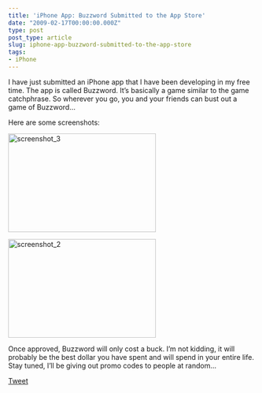 ```yaml
---
title: 'iPhone App: Buzzword Submitted to the App Store'
date: "2009-02-17T00:00:00.000Z"
type: post 
post_type: article
slug: iphone-app-buzzword-submitted-to-the-app-store
tags: 
- iPhone
---
```

I have just submitted an iPhone app that I have been developing in my free time. The app is called Buzzword. It&#8217;s basically a game similar to the game catchphrase. So wherever you go, you and your friends can bust out a game of Buzzword&#8230;

Here are some screenshots:</p> 

<img class="size-medium wp-image-36 alignnone" title="screenshot_3" src="/uploads/2009/screenshot_3-300x200.png" alt="screenshot_3" width="300" height="200" /></p> 

<img class="size-medium wp-image-35 alignnone" title="screenshot_2" src="/uploads/2009/screenshot_2-300x200.png" alt="screenshot_2" width="300" height="200" />

Once approved, Buzzword will only cost a buck. I&#8217;m not kidding, it will probably be the best dollar you have spent and will spend in your entire life. Stay tuned, I&#8217;ll be giving out promo codes to people at random&#8230;

<div style="">
  <a href="http://twitter.com/share" class="twitter-share-button" data-count="horizontal" data-text="iPhone App: Buzzword Submitted to the App Store" data-url="http://brandontreb.com/iphone-app-buzzword-submitted-to-the-app-store"  data-via="brandontreb" data-related="brandontreb:">Tweet</a>
</div>
